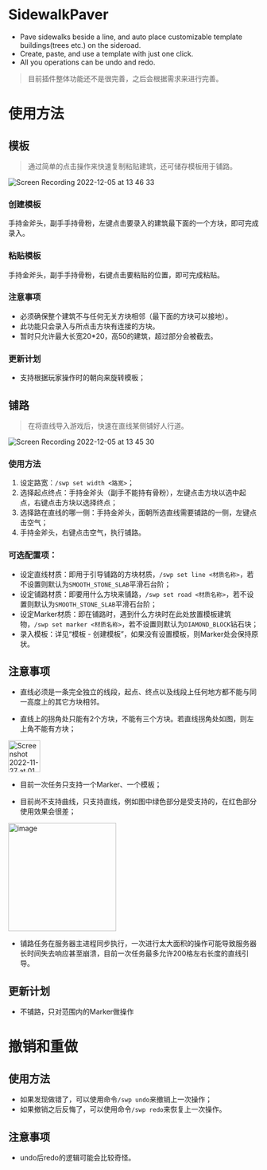 # SidewalkPaver
+ Pave sidewalks beside a line, and auto place customizable template buildings(trees etc.) on the sideroad.
+ Create, paste, and use a template with just one click.
+ All you operations can be undo and redo.

> 目前插件整体功能还不是很完善，之后会根据需求来进行完善。

# 使用方法

## 模板
> 通过简单的点击操作来快速复制粘贴建筑，还可储存模板用于铺路。

![Screen Recording 2022-12-05 at 13 46 33](https://user-images.githubusercontent.com/87828006/205822652-78a9509c-a7b2-4568-9556-de5a29340721.GIF)
### 创建模板
手持金斧头，副手手持骨粉，左键点击要录入的建筑最下面的一个方块，即可完成录入。
### 粘贴模板
手持金斧头，副手手持骨粉，右键点击要粘贴的位置，即可完成粘贴。
### 注意事项
+ 必须确保整个建筑不与任何无关方块相邻（最下面的方块可以接地）。
+ 此功能只会录入与所点击方块有连接的方块。
+ 暂时只允许最大长宽20*20，高50的建筑，超过部分会被截去。
### 更新计划
+ 支持根据玩家操作时的朝向来旋转模板；

## 铺路
> 在将直线导入游戏后，快速在直线某侧铺好人行道。

![Screen Recording 2022-12-05 at 13 45 30](https://user-images.githubusercontent.com/87828006/205823109-a10d639e-3ee2-4ba8-a1c1-1d8efbeffc52.GIF)
### 使用方法
1. 设定路宽：`/swp set width <路宽>`；
2. 选择起点终点：手持金斧头（副手不能持有骨粉），左键点击方块以选中起点，右键点击方块以选择终点；
3. 选择路在直线的哪一侧：手持金斧头，面朝所选直线需要铺路的一侧，左键点击空气；
4. 手持金斧头，右键点击空气，执行铺路。

### 可选配置项：
+ 设定直线材质：即用于引导铺路的方块材质，`/swp set line <材质名称>`，若不设置则默认为`SMOOTH_STONE_SLAB`平滑石台阶；
+ 设定铺路材质：即要用什么方块来铺路，`/swp set road <材质名称>`，若不设置则默认为`SMOOTH_STONE_SLAB`平滑石台阶；
+ 设定Marker材质：即在铺路时，遇到什么方块时在此处放置模板建筑物，`/swp set marker <材质名称>`，若不设置则默认为`DIAMOND_BLOCK`钻石块；
+ 录入模板：详见“模板 - 创建模板”，如果没有设置模板，则Marker处会保持原状。

## 注意事项
+ 直线必须是一条完全独立的线段，起点、终点以及线段上任何地方都不能与同一高度上的其它方块相邻。

+ 直线上的拐角处只能有2个方块，不能有三个方块。若直线拐角处如图，则左上角不能有方块；
<img width="64" alt="Screenshot 2022-11-27 at 01 37 57" src="https://user-images.githubusercontent.com/87828006/204101768-691bebcf-f6e1-47f9-a6bd-64a99cee8c37.png">

+ 目前一次任务只支持一个Marker、一个模板；

+ 目前尚不支持曲线，只支持直线，例如图中绿色部分是受支持的，在红色部分使用效果会很差；
<img width="217" alt="image" src="https://user-images.githubusercontent.com/87828006/204101908-7c3ced7d-1337-4c25-ae1c-a6ee717a2e8e.png">

+ 铺路任务在服务器主进程同步执行，一次进行太大面积的操作可能导致服务器长时间失去响应甚至崩溃，目前一次任务最多允许200格左右长度的直线引导。

## 更新计划
+ 不铺路，只对范围内的Marker做操作

# 撤销和重做
## 使用方法
+ 如果发现做错了，可以使用命令`/swp undo`来撤销上一次操作；
+ 如果撤销之后反悔了，可以使用命令`/swp redo`来恢复上一次操作。
## 注意事项
+ undo后redo的逻辑可能会比较奇怪。
